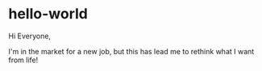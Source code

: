 # hello-world

Hi Everyone,

I'm in the market for a new job, but this has lead me to rethink what I want from life!
